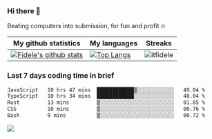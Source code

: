 ### Hi there 👋
<p>Beating computers into submission, for fun and profit 🔥</p>

|My github statistics|My languages|Streaks|
|-|-|-|
|[![Fidele's github stats](https://github-readme-stats.vercel.app/api?username=itfidele&count_private=true&show_icons=true&theme=dark&hide_title=true)](https://github.com/itfidele)|[![Top Langs](https://github-readme-stats.vercel.app/api/top-langs/?username=itfidele&show_icons=true&langs_count=10&theme=dark&layout=compact&hide_title=true)](https://github.com/itfidele)|![itfidele](https://github-readme-streak-stats.herokuapp.com/?user=itfidele&theme=dark)

### Last 7 days coding time in brief
<!--START_SECTION:waka-->

```txt
JavaScript   10 hrs 47 mins  ████████████▒░░░░░░░░░░░░   49.04 %
TypeScript   10 hrs 34 mins  ████████████░░░░░░░░░░░░░   48.04 %
Rust         13 mins         ▒░░░░░░░░░░░░░░░░░░░░░░░░   01.05 %
CSS          10 mins         ▒░░░░░░░░░░░░░░░░░░░░░░░░   00.76 %
Bash         9 mins          ▒░░░░░░░░░░░░░░░░░░░░░░░░   00.72 %
```

<!--END_SECTION:waka-->

![](https://komarev.com/ghpvc/?username=itfidele)
